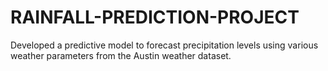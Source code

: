 # RAINFALL-PREDICTION-PROJECT
Developed a predictive model to forecast precipitation levels using various weather parameters from the Austin weather dataset. 

